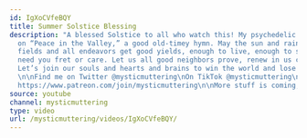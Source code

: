 ```yaml
---
id: IgXoCVfeBQY
title: Summer Solstice Blessing
description: "A blessed Solstice to all who watch this! My psychedelic Pagan take
  on “Peace in the Valley,” a good old-timey hymn. May the sun and rain bless your
  fields and all endeavors get good yields, enough to live, enough to spare that never
  need you fret or care. Let us all good neighbors prove, renew in us comradely love.
  Let’s join our souls and hearts and brains to win the world and lose our chains!
  \n\nFind me on Twitter @mysticmuttering\nOn TikTok @mysticmuttering\nAnd Patreon:
  https://www.patreon.com/join/mysticmuttering\n\nMore stuff is coming, I promise!"
source: youtube
channel: mysticmuttering
type: video
url: /mysticmuttering/videos/IgXoCVfeBQY/
---
```

